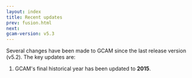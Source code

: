 ```yaml
---
layout: index
title: Recent updates
prev: fusion.html
next: 
gcam-version: v5.3
---
```


Several changes have been made to GCAM since the last release version (v5.2). The key updates are:

1. GCAM's final historical year has been updated to **2015**.


